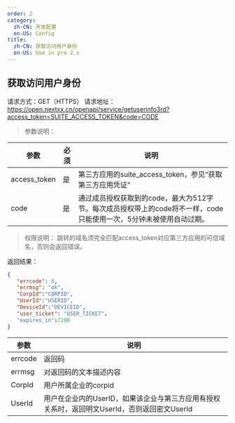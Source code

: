 ```yaml
---
order: 2
category:
  zh-CN: 开发配置
  en-US: Config
title: 
  zh-CN: 获取访问用户身份
  en-US: Use in pro 2.x
---
```


## 获取访问用户身份
请求方式：GET（HTTPS）
请求地址：https://open.nextxx.cn/openapi/service/getuserinfo3rd?access_token=SUITE_ACCESS_TOKEN&code=CODE

>参数说明：

|参数 | 必须 | 说明|
| -------- | -------- |-------------------------------------------- |
|access_token | 是 | 第三方应用的suite_access_token，参见“获取第三方应用凭证”|
|code | 是 | 通过成员授权获取到的code，最大为512字节。每次成员授权带上的code将不一样，code只能使用一次，5分钟未被使用自动过期。|

>权限说明：
>跳转的域名须完全匹配access_token对应第三方应用的可信域名，否则会返回错误。

返回结果：
```json
{
   "errcode": 0,
   "errmsg": "ok",
   "CorpId":"CORPID",
   "UserId":"USERID",
   "DeviceId":"DEVICEID",
   "user_ticket": "USER_TICKET"，
   "expires_in":7200
}
```

|参数 | 说明 |
| -------- |-------------------------------------------- |
|errcode | 返回码|
|errmsg | 对返回码的文本描述内容|
|CorpId | 用户所属企业的corpid|
|UserId | 用户在企业内的UserID，如果该企业与第三方应用有授权关系时，返回明文UserId，否则返回密文UserId|
